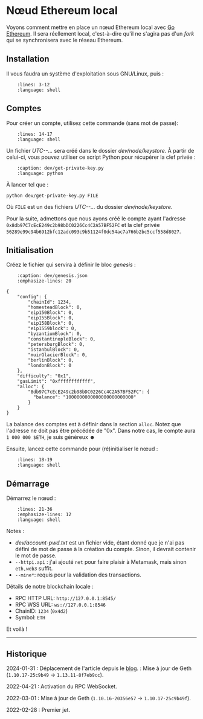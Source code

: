 # Nœud Ethereum local

Voyons comment mettre en place un nœud Ethereum local avec [Go Ethereum](https://geth.ethereum.org). Il sera réellement local, c'est-à-dire qu'il ne s'agira pas d'un *fork* qui se synchronisera avec le réseau Ethereum.

## Installation

Il vous faudra un système d'exploitation sous GNU/Linux, puis :

```{literalinclude} snippets/node-ethereum-locale.sh
    :lines: 3-12
    :language: shell
```

## Comptes

Pour créer un compte, utilisez cette commande (sans mot de passe):

```{literalinclude} snippets/node-ethereum-locale.sh
    :lines: 14-17
    :language: shell
```

Un fichier *UTC--…* sera créé dans le dossier *dev/node/keystore*.
À partir de celui-ci, vous pouvez utiliser ce script Python pour récupérer la clef privée :

```{literalinclude} snippets/node-ethereum-locale.py
    :caption: dev/get-private-key.py
    :language: python
```

À lancer tel que :

```{code-block} shell
python dev/get-private-key.py FILE
```

Où `FILE` est un des fichiers  *UTC--…* du dossier *dev/node/keystore*.

Pour la suite, admettons que nous ayons créé le compte ayant l'adresse `0x8db97C7cEcE249c2b98bDC0226Cc4C2A57BF52FC` et la clef privée `56289e99c94b6912bfc12adc093c9b51124f0dc54ac7a766b2bc5ccf558d8027`.

## Initialisation

Créez le fichier qui servira à définir le bloc *genesis* :

```{code-block} json
    :caption: dev/genesis.json
    :emphasize-lines: 20

{
    "config": {
        "chainId": 1234,
        "homesteadBlock": 0,
        "eip150Block": 0,
        "eip155Block": 0,
        "eip158Block": 0,
        "eip1559block": 0,
        "byzantiumBlock": 0,
        "constantinopleBlock": 0,
        "petersburgBlock": 0,
        "istanbulBlock": 0,
        "muirGlacierBlock": 0,
        "berlinBlock": 0,
        "londonBlock": 0
    },
    "difficulty": "0x1",
    "gasLimit": "0xffffffffffff",
    "alloc": {
        "8db97C7cEcE249c2b98bDC0226Cc4C2A57BF52FC": {
          "balance": "1000000000000000000000000"
        }
    }
}
```

La balance des comptes est à définir dans la section `alloc`. Notez que l'adresse ne doit pas être précédée de "0x".
Dans notre cas, le compte aura `1 000 000 $ETH`, je suis généreux ☻

Ensuite, lancez cette commande pour (ré)initialiser le nœud :

```{literalinclude} snippets/node-ethereum-locale.sh
    :lines: 18-19
    :language: shell
```

## Démarrage

Démarrez le nœud :

```{literalinclude} snippets/node-ethereum-locale.sh
    :lines: 21-36
    :emphasize-lines: 12
    :language: shell
```

Notes :

- *dev/account-pwd.txt* est un fichier vide, étant donné que je n'ai pas défini de mot de passe à la création du compte. Sinon, il devrait contenir le mot de passe.
- `--httpi.api` : j'ai ajouté `net` pour faire plaisir à Metamask, mais sinon `eth,web3` suffit.
- `--mine*`: requis pour la validation des transactions.

Détails de notre blockchain locale :

- RPC HTTP URL: `http://127.0.0.1:8545/`
- RPC WSS URL: `ws://127.0.0.1:8546`
- ChainID: `1234` (`0x4d2`)
- Symbol: `ETH`

Et voilà !

---

## Historique

2024-01-31
: Déplacement de l'article depuis le [blog](https://www.tiger-222.fr/?d=2022/02/28/15/49/31-noeud-ethereum-local).
: Mise à jour de Geth (`1.10.17-25c9b49` → `1.13.11-8f7eb9cc`).

2022-04-21
: Activation du RPC WebSocket.

2022-03-01
: Mise à jour de Geth (`1.10.16-20356e57` → `1.10.17-25c9b49f`).

2022-02-28
: Premier jet.
